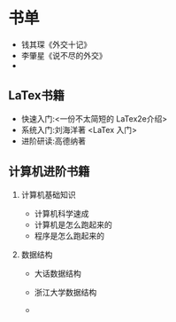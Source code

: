 # 书单

- 钱其琛《外交十记》
- 李肇星《说不尽的外交》
- 

## LaTex书籍

- 快速入门:<一份不太简短的 LaTex2e介绍>
- 系统入门:刘海洋著 <LaTex 入门> 
- 进阶研读:高德纳著<The Tex Book>

## 计算机进阶书籍

1. 计算机基础知识

   - 计算机科学速成
   - 计算机是怎么跑起来的
   - 程序是怎么跑起来的

2. 数据结构

   - 大话数据结构

   - 浙江大学数据结构

   - 